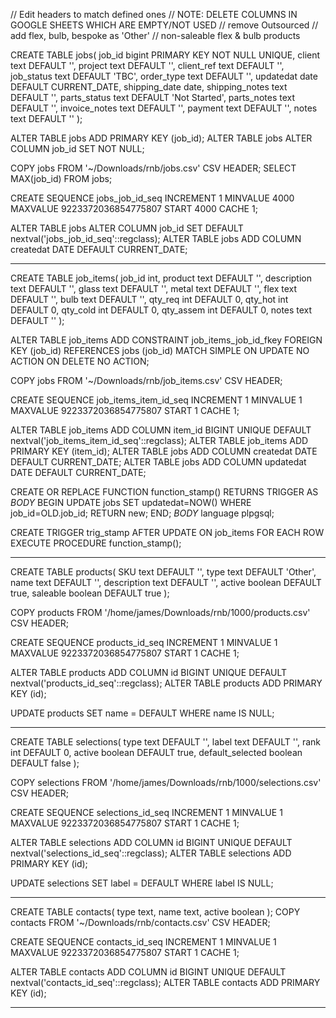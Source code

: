 // Edit headers to match defined ones
// NOTE: DELETE COLUMNS IN GOOGLE SHEETS WHICH ARE EMPTY/NOT USED
// remove Outsourced
// add flex, bulb, bespoke as 'Other'
// non-saleable flex & bulb products

CREATE TABLE jobs(
	job_id bigint PRIMARY KEY NOT NULL UNIQUE,
	client text DEFAULT '',
	project text DEFAULT '',
	client_ref text DEFAULT '',
	job_status text DEFAULT 'TBC',
	order_type text DEFAULT '',
	updatedat date DEFAULT CURRENT_DATE,
	shipping_date date,
	shipping_notes text DEFAULT '',
	parts_status text DEFAULT 'Not Started',
	parts_notes text DEFAULT '',
	invoice_notes text DEFAULT '',
	payment text DEFAULT '',
	notes text DEFAULT ''
);

ALTER TABLE jobs ADD PRIMARY KEY (job_id);
ALTER TABLE jobs ALTER COLUMN job_id SET NOT NULL;

COPY jobs FROM '~/Downloads/rnb/jobs.csv' CSV HEADER;
SELECT MAX(job_id) FROM jobs;

CREATE SEQUENCE jobs_job_id_seq
	INCREMENT 1
	MINVALUE 4000
	MAXVALUE 9223372036854775807
	START 4000
	CACHE 1;

ALTER TABLE jobs ALTER COLUMN job_id SET DEFAULT nextval('jobs_job_id_seq'::regclass);
ALTER TABLE jobs ADD COLUMN createdat DATE DEFAULT CURRENT_DATE;


-------------------------

CREATE TABLE job_items(
	job_id int,
	product text DEFAULT '',
	description text DEFAULT '',
	glass text DEFAULT '',
	metal text DEFAULT '',
	flex text DEFAULT '',
	bulb text DEFAULT '',
	qty_req int DEFAULT 0,
	qty_hot int DEFAULT 0,
	qty_cold int DEFAULT 0,
	qty_assem int DEFAULT 0,
	notes text DEFAULT ''
);

ALTER TABLE job_items
	ADD CONSTRAINT job_items_job_id_fkey FOREIGN KEY (job_id)
			REFERENCES jobs (job_id) MATCH SIMPLE
			ON UPDATE NO ACTION ON DELETE NO ACTION;


COPY jobs FROM '~/Downloads/rnb/job_items.csv' CSV HEADER;

CREATE SEQUENCE job_items_item_id_seq
	INCREMENT 1
	MINVALUE 1
	MAXVALUE 9223372036854775807
	START 1
	CACHE 1;

ALTER TABLE job_items ADD COLUMN item_id BIGINT UNIQUE DEFAULT nextval('job_items_item_id_seq'::regclass);
ALTER TABLE job_items ADD PRIMARY KEY (item_id);
ALTER TABLE jobs ADD COLUMN createdat DATE DEFAULT CURRENT_DATE;
ALTER TABLE jobs ADD COLUMN updatedat DATE DEFAULT CURRENT_DATE;


CREATE OR REPLACE FUNCTION function_stamp() RETURNS TRIGGER AS
$BODY$
BEGIN
    UPDATE jobs
    		SET updatedat=NOW()
    			WHERE job_id=OLD.job_id;
    			RETURN new;
END;
$BODY$
language plpgsql;

CREATE TRIGGER trig_stamp
     AFTER UPDATE ON job_items
     FOR EACH ROW
     EXECUTE PROCEDURE function_stamp();

-------------------------

CREATE TABLE products(
	SKU text DEFAULT '',
	type text DEFAULT 'Other',
	name text DEFAULT '',
	description text DEFAULT '',
	active boolean DEFAULT true,
	saleable boolean DEFAULT true
);

COPY products FROM '/home/james/Downloads/rnb/1000/products.csv' CSV HEADER;

CREATE SEQUENCE products_id_seq
	INCREMENT 1
	MINVALUE 1
	MAXVALUE 9223372036854775807
	START 1
	CACHE 1;

ALTER TABLE products ADD COLUMN id BIGINT UNIQUE DEFAULT nextval('products_id_seq'::regclass);
ALTER TABLE products ADD PRIMARY KEY (id);

UPDATE products
SET name = DEFAULT
WHERE
	name IS NULL;

-----------------------

CREATE TABLE selections(
	type text DEFAULT '',
	label text DEFAULT '',
	rank int DEFAULT 0,
	active boolean DEFAULT true,
	default_selected boolean DEFAULT false
);

COPY selections FROM '/home/james/Downloads/rnb/1000/selections.csv' CSV HEADER;

CREATE SEQUENCE selections_id_seq
	INCREMENT 1
	MINVALUE 1
	MAXVALUE 9223372036854775807
	START 1
	CACHE 1;

ALTER TABLE selections ADD COLUMN id BIGINT UNIQUE DEFAULT nextval('selections_id_seq'::regclass);
ALTER TABLE selections ADD PRIMARY KEY (id);

UPDATE selections
SET label = DEFAULT
WHERE
	label IS NULL;

------------------------

CREATE TABLE contacts(
	type text,
	name text,
	active boolean
);
COPY contacts FROM '~/Downloads/rnb/contacts.csv' CSV HEADER;

CREATE SEQUENCE contacts_id_seq
	INCREMENT 1
	MINVALUE 1
	MAXVALUE 9223372036854775807
	START 1
	CACHE 1;

ALTER TABLE contacts ADD COLUMN id BIGINT UNIQUE DEFAULT nextval('contacts_id_seq'::regclass);
ALTER TABLE contacts ADD PRIMARY KEY (id);

-------------------------
